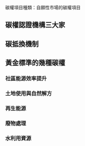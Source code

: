 碳權項目種類：自願性市場的碳權項目

## 碳權認證機構三大家


## 碳抵換機制



## 黃金標準的幾種碳權

### 社區能源效率提升


### 土地使用與自然解方


### 再生能源


### 廢物處理


### 水利用資源



